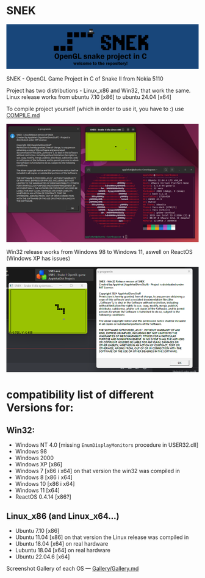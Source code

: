 # SNEK
<div align=center>
  <img src="source/images/banner.png">
</div>

SNEK - OpenGL Game Project in C of Snake II from Nokia 5110

Project has two distributions - Linux_x86 and Win32, that work the same.
Linux release works from ubuntu 7.10 [x86] to ubuntu 24.04 [x64]

To compile project yourself (which in order to use it, you have to :) use <a href="https://github.com/ApplehatDot/SNEK/blob/main/docs%2FCOMPILE.md">COMPILE.md</a>

<img src="source/images/readme-2.png">

Win32 release works from Windows 98 to Windows 11, aswell on ReactOS (Windows XP has issues)

<img src="source/images/readme-1.png">

# compatibility list of different Versions for:
## Win32:
- Windows NT 4.0 [missing `EnumDisplayMonitors` procedure in USER32.dll]
- Windows 98
- Windows 2000
- Windows XP [x86]
- Windows 7 [x86 i x64] on that version the win32 was compiled in
- Windows 8 [x86 i x64]
- Windows 10 [x86 i x64]
- Windows 11 [x64]
- ReactOS 0.4.14 [x86?]

## Linux_x86 (and Linux_x64...)
- Ubuntu 7.10 [x86]
- Ubuntu 11.04 [x86] on that version the Linux release was compiled in
- Ubuntu 18.04 [x64] on real hardware
- Lubuntu 18.04 [x64] on real hardware
- Ubuntu 22.04.6 [x64] 

Screenshot Gallery of each OS — <a href="https://github.com/ApplehatDot/SNEK/blob/main/Gallery%2FGallery.md">Gallery/Gallery.md</a>

